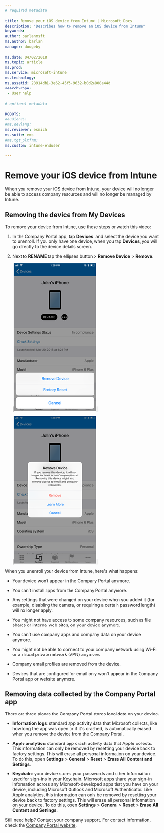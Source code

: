 ```yaml
---
# required metadata

title: Remove your iOS device from Intune | Microsoft Docs
description: "Describes how to remove an iOS device from Intune"
keywords:
author: barlanmsft
ms.author: barlan
manager: dougeby

ms.date: 04/02/2018
ms.topic: article
ms.prod:
ms.service: microsoft-intune
ms.technology:
ms.assetid: 28914db1-3e62-45f5-9632-b0d2a808a44d
searchScope:
 - User help

# optional metadata

ROBOTS:   
#audience:
#ms.devlang:
ms.reviewer: esmich
ms.suite: ems
#ms.tgt_pltfrm:
ms.custom: intune-enduser

---
```



# Remove your iOS device from Intune

When you remove your iOS device from Intune, your device will no longer be able to access company resources and will no longer be managed by Intune.


## Removing the device from My Devices

To remove your device from Intune, use these steps or watch this video:


1.  In the Company Portal app, tap **Devices.** and select the device you want to unenroll. If you only have one device, when you tap **Devices**, you will go directly to the device details screen.

2.  Next to **RENAME** tap the ellipses button > **Remove Device** > **Remove**.  

    |![Screenshot of the Company Portal app Devices screen, showing options after user has clicked Remove. Shows "Remove Device" button, "Factory Reset" button, and "Cancel" button.](/intune-user-help/media/cp_ios_unenroll_after_1804_001.png)|

    |![Screenshot of the Company Portal app Devices screen, showing options after user has clicked Remove Device button. Shows red highlighted "Remove" button, and blue highlighted "Learn More" button and "Cancel" button.](/intune-user-help/media/cp_ios_unenroll_after_1804_002.png)|


  When you unenroll your device from Intune, here's what happens:

  -   Your device won’t appear in the Company Portal anymore.

  -   You can’t install apps from the Company Portal anymore.

  -   Any settings that were changed on your device when you added it (for example, disabling the camera, or requiring a certain password length) will no longer apply.

  -   You might not have access to some company resources, such as file shares or internal web sites, on your device anymore.

  -   You can’t use company apps and company data on your device anymore.

  -   You might not be able to connect to your company network using Wi-Fi or a virtual private network (VPN) anymore.

  -   Company email profiles are removed from the device.

  -   Devices that are configured for email only won't appear in the Company Portal app or website anymore.

## Removing data collected by the Company Portal app

There are three places the Company Portal stores local data on your device.

-	**Information logs**: standard app activity data that Microsoft collects, like how long the app was open or if it's crashed, is automatically erased when you remove the device from the Company Portal.

-	**Apple analytics**: standard app crash activity data that Apple collects. This information can only be removed by resetting your device back to factory settings. This will erase all personal information on your device. To do this, open **Settings** > **General** > **Reset** > **Erase All Content and Settings**.

-	**Keychain**: your device stores your passwords and other information used for sign-ins in your Keychain. Microsoft apps share your sign-in information across any Microsoft-developed apps that you have on your device, including Microsoft Outlook and Microsoft Authenticator. Like Apple analytics, this information can only be removed by resetting your device back to factory settings. This will erase all personal information on your device. To do this, open **Settings** > **General** > **Reset** > **Erase All Content and Settings**.


Still need help? Contact your company support. For contact information, check the [Company Portal website](https://portal.manage.microsoft.com#HelpDeskDialog).
